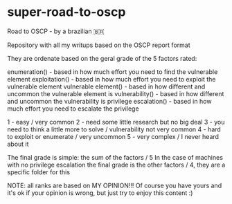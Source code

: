 # super-road-to-oscp
Road to OSCP -  by a brazilian 🇧🇷

Repository with all my writups based on the OSCP report format

They are ordenate based on the geral grade of the 5 factors rated:

enumeration() - based in how much effort you need to find the vulnerable element
exploitation() - based in how much effort you need to exploit the vulnerable element
vulnerable element() - based in how different and uncommon the vulnerable element is 
vulnerability() - based in how different and uncommon the vulnerability is 
privilege escalation() - based in how much effort you need to escalate the privilege

1 - easy / very common
2 - need some little research but no big deal
3 - you need to think a little more to solve / vulnerability not very common
4 - hard to exploit or enumerate / very uncommon 
5 - very complex / I never heard about it 

The final grade is simple: the sum of the factors / 5
In the case of machines with no privilege escalation the final grade is the other factors / 4, they are a specific folder for this

NOTE: all ranks are based on MY OPINION!!! Of course you have yours and it's ok if your opinion is wrong, but just try to enjoy this content :)